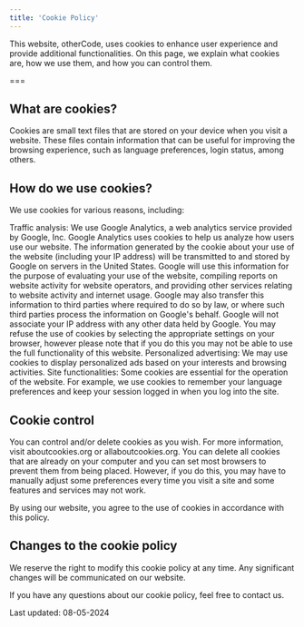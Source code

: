 ```yaml
---
title: 'Cookie Policy'
---
```


This website, otherCode, uses cookies to enhance user experience and provide additional functionalities. On this page, we explain what cookies are, how we use them, and how you can control them.

===

## What are cookies?

Cookies are small text files that are stored on your device when you visit a website. These files contain information that can be useful for improving the browsing experience, such as language preferences, login status, among others.

## How do we use cookies?

We use cookies for various reasons, including:

Traffic analysis: We use Google Analytics, a web analytics service provided by Google, Inc. Google Analytics uses cookies to help us analyze how users use our website. The information generated by the cookie about your use of the website (including your IP address) will be transmitted to and stored by Google on servers in the United States. Google will use this information for the purpose of evaluating your use of the website, compiling reports on website activity for website operators, and providing other services relating to website activity and internet usage. Google may also transfer this information to third parties where required to do so by law, or where such third parties process the information on Google's behalf. Google will not associate your IP address with any other data held by Google. You may refuse the use of cookies by selecting the appropriate settings on your browser, however please note that if you do this you may not be able to use the full functionality of this website.
Personalized advertising: We may use cookies to display personalized ads based on your interests and browsing activities.
Site functionalities: Some cookies are essential for the operation of the website. For example, we use cookies to remember your language preferences and keep your session logged in when you log into the site.

## Cookie control

You can control and/or delete cookies as you wish. For more information, visit aboutcookies.org or allaboutcookies.org. You can delete all cookies that are already on your computer and you can set most browsers to prevent them from being placed. However, if you do this, you may have to manually adjust some preferences every time you visit a site and some features and services may not work.

By using our website, you agree to the use of cookies in accordance with this policy.

## Changes to the cookie policy

We reserve the right to modify this cookie policy at any time. Any significant changes will be communicated on our website.

If you have any questions about our cookie policy, feel free to contact us.

Last updated: 08-05-2024